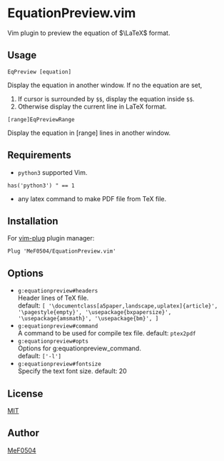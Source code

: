 # EquationPreview.vim

Vim plugin to preview the equation of $\LaTeX$ format.

## Usage

```vim
EqPreview [equation]
```
Display the equation in another window.
If no the equation are set,
1. If cursor is surrounded by `$$`, display the equation inside `$$`.
2. Otherwise display the current line in LaTeX format.

```vim
[range]EqPreviewRange
```
Display the equation in [range] lines in another window.

## Requirements
* `python3` supported Vim.
```vim
has('python3') " == 1
```
* any latex command to make PDF file from TeX file.

## Installation

For [vim-plug](https://github.com/junegunn/vim-plug) plugin manager:

```vim
Plug 'MeF0504/EquationPreview.vim'
```

## Options
* `g:equationpreview#headers`  
    Header lines of TeX file.  
    default: `[
              '\documentclass[a5paper,landscape,uplatex]{article}',
              '\pagestyle{empty}',
              '\usepackage{bxpapersize}',
              '\usepackage{amsmath}',
              '\usepackage{bm}',
             ]`
* `g:equationpreview#command`  
    A command to be used for compile tex file.
    default: `ptex2pdf`
* `g:equationpreview#opts`  
    Options for g:equationpreview_command.  
    default: `['-l']`
* `g:equationpreview#fontsize`  
    Specify the text font size.
    default: 20

## License
[MIT](https://github.com/MeF0504/EquationPreview.vim/blob/main/LICENSE)

## Author
[MeF0504](https://github.com/MeF0504)
